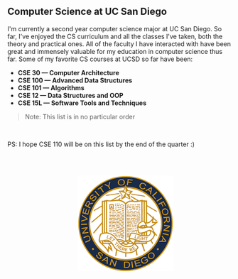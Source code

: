 ## Computer Science at UC San Diego

I'm currently a second year computer science major at UC San Diego. So far, I've enjoyed the CS curriculum and all the classes I've taken, both the theory and practical ones. All of the faculty I have interacted with have been great and immensely valuable for my education in computer science thus far. 
Some of my favorite CS courses at UCSD so far have been:
- **CSE 30 — Computer Architecture**
- **CSE 100 — Advanced Data Structures**
- **CSE 101 — Algorithms**
- **CSE 12 — Data Structures and OOP**
- **CSE 15L — Software Tools and Techniques**
  
> Note: This list is in no particular order

<br>

PS: I hope CSE 110 will be on this list by the end of the quarter :)

<br> <br>

&emsp; &emsp; &emsp; &emsp; &emsp; &emsp; &emsp; &emsp; &emsp;![UCSD Logo](assets/ucsd_logo.png)